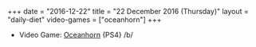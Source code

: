 +++
date = "2016-12-22"
title = "22 December 2016 (Thursday)"
layout = "daily-diet"
video-games = ["oceanhorn"]
+++

<ul>
<li class="entry Video Game">Video Game: <a href="/video-games/oceanhorn">Oceanhorn</a> {PS4} /b/</li>
</ul>